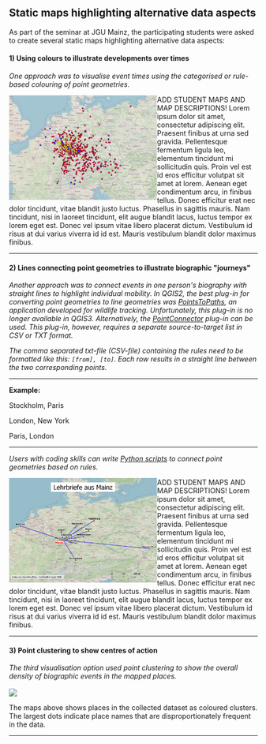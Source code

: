 <h2>Static maps highlighting alternative data aspects</h2>

As part of the seminar at JGU Mainz, the participating students were asked to create several static maps highlighting alternative data aspects:

<h4>1) Using colours to illustrate developments over times</h4>
<p><em>One approach was to visualise event times using the categorised or rule-based colouring of point geometries.</em></p>

<a href="./maps/Geburtsbriefe_standard.png"><img src="./maps/Geburtsbriefe_standard.png" width="300px" align="left"/></a>

<p padding="10px">ADD STUDENT MAPS AND MAP DESCRIPTIONS! Lorem ipsum dolor sit amet, consectetur adipiscing elit. Praesent finibus at urna sed gravida. Pellentesque fermentum ligula leo, elementum tincidunt mi sollicitudin quis. Proin vel est id eros efficitur volutpat sit amet at lorem. Aenean eget condimentum arcu, in finibus tellus. Donec efficitur erat nec dolor tincidunt, vitae blandit justo luctus. Phasellus in sagittis mauris. Nam tincidunt, nisi in laoreet tincidunt, elit augue blandit lacus, luctus tempor ex lorem eget est. Donec vel ipsum vitae libero placerat dictum. Vestibulum id risus at dui varius viverra id id est. Mauris vestibulum blandit dolor maximus finibus.</p>

<hr>

<h4>2) Lines connecting point geometries to illustrate biographic "journeys"</h4>
<p><em>Another approach was to connect events in one person's biography with straight lines to highlight individual mobility. In QGIS2, the best plug-in for converting point geometries to line geometries was <a href="https://plugins.qgis.org/plugins/pointstopaths_v02/">PointsToPaths</a>, an application developed for wildlife tracking. Unfortunately, this plug-in is no longer available in QGIS3. Alternatively, the <a href="https://plugins.qgis.org/plugins/PointConnector/">PointConnector</a> plug-in can be used. This plug-in, however, requires a separate source-to-target list in CSV or TXT format.</em></p>
  
<p><em>The comma separated txt-file (CSV-file) containing the rules need to be formatted like this: <code>[from], [to]</code>. Each row results in a straight line between the two corresponding points.</em></p>

<hr>

<strong>Example:</strong>
<p>Stockholm, Paris</p>
<p>London, New York</p>
<p>Paris, London</p>

<hr>
 
<p><em>Users with coding skills can write <a href="https://docs.qgis.org/2.18/en/docs/user_manual/plugins/python_console.html">Python scripts</a> to connect point geometries based on rules.</em></p>

<a href="./maps/Mainz_placenames.png"><img src="./maps/Mainz_placenames.png" width="300px" align="left"/></a>
<p>ADD STUDENT MAPS AND MAP DESCRIPTIONS! Lorem ipsum dolor sit amet, consectetur adipiscing elit. Praesent finibus at urna sed gravida. Pellentesque fermentum ligula leo, elementum tincidunt mi sollicitudin quis. Proin vel est id eros efficitur volutpat sit amet at lorem. Aenean eget condimentum arcu, in finibus tellus. Donec efficitur erat nec dolor tincidunt, vitae blandit justo luctus. Phasellus in sagittis mauris. Nam tincidunt, nisi in laoreet tincidunt, elit augue blandit lacus, luctus tempor ex lorem eget est. Donec vel ipsum vitae libero placerat dictum. Vestibulum id risus at dui varius viverra id id est. Mauris vestibulum blandit dolor maximus finibus.</p>

<hr>


<h4>3) Point clustering to show centres of action</h4>
<em>The third visualisation option used <em>point clustering</em> to show the overall density of biographic events in the mapped places.</em>

<a href="./maps/Domherren_clustered_close-up.png"><img src="./maps/Domherren_clustered_close-up.png" width="650px" align="center"/></a>
<p>The maps above shows places in the collected dataset as coloured clusters. The largest dots indicate place names that are disproportionately frequent in the data.</p>

<hr>
